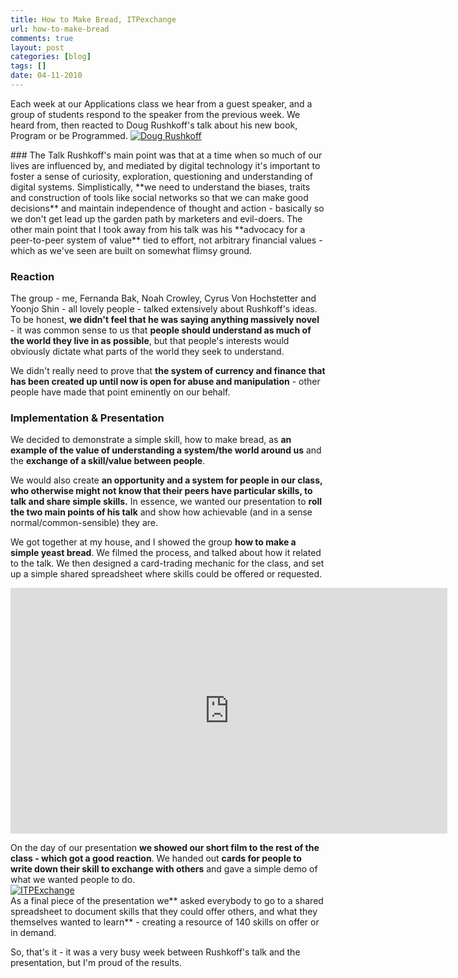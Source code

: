 ```yaml
---
title: How to Make Bread, ITPexchange
url: how-to-make-bread
comments: true
layout: post
categories: [blog]
tags: []
date: 04-11-2010
---
```

<p class="intro">Each week at our Applications class we hear from a guest speaker, and a group of students respond to the speaker from the previous week. We heard from, then reacted to Doug Rushkoff's talk about his new book, Program or be Programmed. 
<a href="http://www.flickr.com/photos/paulmmay/5147195814/" title="Doug Rushkoff by paulmmay, on Flickr"><img src="http://farm5.static.flickr.com/4027/5147195814_e5c6fbb09c_z.jpg" class="flickr" alt="Doug Rushkoff" /></a></p>
### The Talk
Rushkoff's main point was that at a time when so much of our lives are influenced by, and mediated by digital technology it's important to foster a sense of curiosity, exploration, questioning and understanding of digital systems. Simplistically, **we need to understand the biases, traits and construction of tools like social networks so that we can make good decisions** and maintain independence of thought and action - basically so we don't get lead up the garden path by marketers and evil-doers. The other main point that I took away from his talk was his **advocacy for a peer-to-peer system of value** tied to effort, not arbitrary financial values - which as we've seen are built on somewhat flimsy ground.

### Reaction
The group - me, Fernanda Bak, Noah Crowley, Cyrus Von Hochstetter and Yoonjo Shin - all lovely people - talked extensively about Rushkoff's ideas. To be honest, **we didn't feel that he was saying anything massively novel** - it was common sense to us that **people should understand as much of the world they live in as possible**, but that people's interests would obviously dictate what parts of the world they seek to understand.

We didn't really need to prove that **the system of currency and finance that has been created up until now is open for abuse and manipulation** - other people have made that point eminently on our behalf.

### Implementation &amp; Presentation

We decided to demonstrate a simple skill, how to make bread, as **an example of the value of understanding a system/the world around us** and the **exchange of a skill/value between people**. 

We would also create **an opportunity and a system for people in our class, who otherwise might not know that their peers have particular skills, to talk and share simple skills.** In essence, we wanted our presentation to **roll the two main points of his talk** and show how achievable (and in a sense normal/common-sensible) they are.

We got together at my house, and I showed the group **how to make a simple yeast bread**. We filmed the process, and talked about how it related to the talk. We then designed a card-trading mechanic for the class, and set up a simple shared spreadsheet where skills could be offered or requested.

<iframe src="http://player.vimeo.com/video/16469414?byline=0&amp;portrait=0&amp;color=f0e563" width="699" height="393" frameborder="0"> </iframe>

On the day of our presentation **we showed our short film to the rest of the class - which got a good reaction**. We handed out **cards for people to write down their skill to exchange with others** and gave a simple demo of what we wanted people to do. <br />
<a href="http://www.flickr.com/photos/paulmmay/5146487039/" title="ITPExchange by paulmmay, on Flickr"><img src="http://farm2.static.flickr.com/1374/5146487039_c8af5b555a_z.jpg" class="flickr" alt="ITPExchange" /></a><br />
As a final piece of the presentation we** asked everybody to go to a shared spreadsheet to document skills that they could offer others, and what they themselves wanted to learn** - creating a resource of 140 skills on offer or in demand. 

So, that's it - it was a very busy week between Rushkoff's talk and the presentation, but I'm proud of the results. 

